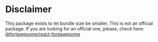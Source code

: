 # Disclaimer

This package exists to let bundle size be smaller. This is not an official package.
If you are looking for an official one, please, check here: [@fortawesome/react-fontawesome](https://www.npmjs.com/package/@fortawesome/react-fontawesome)